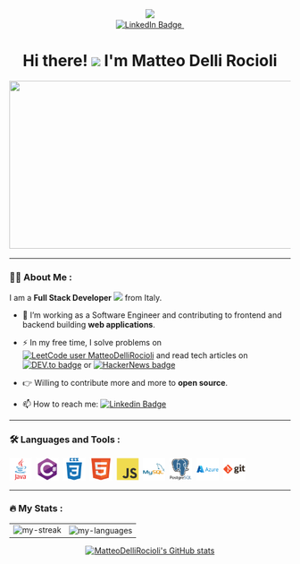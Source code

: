 <!--
**MatteoDelliRocioli/MatteoDelliRocioli** is a ✨ _special_ ✨ repository because its `README.md` (this file) appears on your GitHub profile.

Here are some ideas to get you started:

- 🔭 I’m currently working on ...
- 🌱 I’m currently learning ...
- 👯 I’m looking to collaborate on ...
- 🤔 I’m looking for help with ...
- 💬 Ask me about ...
- 📫 How to reach me: ...
- 😄 Pronouns: ...
- ⚡ Fun fact: ...
-->

<div id="header" align="center">
  <img src="https://media.giphy.com/media/XHAv3GveJMXMXSumkO/giphy.gif" width="150"/>
</div>

<div id="badges" align="center">
  <a href="https://www.linkedin.com/in/matteo-delli-rocioli/">
    <img src="https://img.shields.io/badge/LinkedIn-blue?style=plastic&logo=linkedin&logoColor=white" alt="LinkedIn Badge"/>
  </a>
  <img src="https://komarev.com/ghpvc/?username=MatteoDelliRocioli&style=flat-square&color=blue" alt=""/>
  <h1>
    Hi there! 
    <img src="https://media.giphy.com/media/hvRJCLFzcasrR4ia7z/giphy.gif" width="30"/>
    I'm Matteo Delli Rocioli
  </h1>
</div>

<div align="center">
  <img src="https://media.giphy.com/media/13HgwGsXF0aiGY/giphy.gif" width="600" height="300"/>
</div>

---

### :man_technologist: About Me :
I am a **Full Stack Developer** <img src="https://media.giphy.com/media/WUlplcMpOCEmTGBtBW/giphy.gif" width="30"> from Italy.

- :telescope: I’m working as a Software Engineer and contributing to frontend and backend building **web applications**.

- :zap: In my free time, I solve problems on [![LeetCode user MatteoDelliRocioli](https://img.shields.io/badge/dynamic/json?style=plastic&labelColor=black&color=%23ffa116&label=LeetCode&query=solved&url=https%3A%2F%2Fleetcode-badge.vercel.app%2Fapi%2Fusers%2FMatteoDelliRocioli&logo=leetcode&logoColor=yellow)](https://leetcode.com/MatteoDelliRocioli/) and read tech articles on [![DEV.to badge](https://img.shields.io/badge/dev.to-0A0A0A?style=plastic&logo=dev.to&logoColor=white)](https://dev.to) or [![HackerNews badge](https://badgen.net/badge/hacker/news?icon=bitcoin-lightning&color=orange)](https://news.ycombinator.com/)

- :point_right:  Willing to contribute more and more to **open source**.

- :mailbox: How to reach me: [![Linkedin Badge](https://img.shields.io/badge/LinkedIn-blue?style=flat&logo=Linkedin&logoColor=white)](https://www.linkedin.com/in/matteo-delli-rocioli/)

---

### :hammer_and_wrench: Languages and Tools :

<div>
  <img src="https://github.com/devicons/devicon/blob/master/icons/java/java-original-wordmark.svg" title="Java" alt="Java" width="40" height="40"/>&nbsp;
  <img src="https://github.com/devicons/devicon/blob/master//icons/csharp/csharp-original.svg" title="CSharp" alt="CSharp" width="40" height="40"/>&nbsp;
  <img src="https://github.com/devicons/devicon/blob/master/icons/css3/css3-plain-wordmark.svg"  title="CSS3" alt="CSS" width="40" height="40"/>&nbsp;
  <img src="https://github.com/devicons/devicon/blob/master/icons/html5/html5-original.svg" title="HTML5" alt="HTML" width="40" height="40"/>&nbsp;
  <img src="https://github.com/devicons/devicon/blob/master/icons/javascript/javascript-original.svg" title="JavaScript" alt="JavaScript" width="40" height="40"/>&nbsp;
  <img src="https://github.com/devicons/devicon/blob/master/icons/mysql/mysql-original-wordmark.svg" title="MySQL"  alt="MySQL" width="40" height="40"/>&nbsp;
  <img src="https://github.com/devicons/devicon/blob/master/icons/postgresql/postgresql-original-wordmark.svg" title="PostgreSQL" alt="PostgreSQL" width="40" height="40"/>&nbsp;
  <img src="https://github.com/devicons/devicon/blob/master/icons/azure/azure-original-wordmark.svg" title="Azure" alt="Azure" width="40" height="40"/>&nbsp;
  <img src="https://github.com/devicons/devicon/blob/master/icons/git/git-original-wordmark.svg" title="Git" **alt="Git" width="40" height="40"/>
</div>

---

### :fire: My Stats :

<table>
  <tr>
    <td><img src="http://github-readme-streak-stats.herokuapp.com?user=MatteoDelliRocioli&theme=dark&hide_border=true&date_format=M%20j%5B%2C%20Y%5D" display=block width=100% height=240 alt="my-streak"></td>
    <td><img src="https://github-readme-stats.vercel.app/api/top-langs/?username=MatteoDelliRocioli&layout=compact&theme=dark&hide=makefile,html,c,shell&exclude_repo=doberSoft,EmailSender,CSV_ScriptTest,IIOT_OPC"  display=block height=240 width=100% align="center" alt="my-languages"></td>
   </tr>
</table>

<div align="center">
  
  [![MatteoDelliRocioli's GitHub stats](https://github-readme-stats.vercel.app/api?username=MatteoDelliRocioli&theme=slateorange&show_icons=true)](#)

</div>

  <!-- [![GitHub Streak](http://github-readme-streak-stats.herokuapp.com?user=MatteoDelliRocioli&theme=dark&hide_border=true&date_format=M%20j%5B%2C%20Y%5D)](#) -->

  <!-- [![Top Langs](https://github-readme-stats.vercel.app/api/top-langs/?username=MatteoDelliRocioli&layout=compact&theme=dark&hide=makefile,html&exclude_repo=doberSoft,EmailSender,CSV_ScriptTest,IIOT_OPC)](#) -->

  <!-- [![MatteoDelliRocioli's GitHub stats](https://github-readme-stats.vercel.app/api?username=MatteoDelliRocioli&count_private=true)](#) -->
